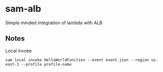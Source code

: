# sam-alb

Simple minded integration of lambda with ALB

## Notes

Local invoke

```console
sam local invoke HelloWorldFunction --event event.json --region us-east-1 --profile profile-name
```

